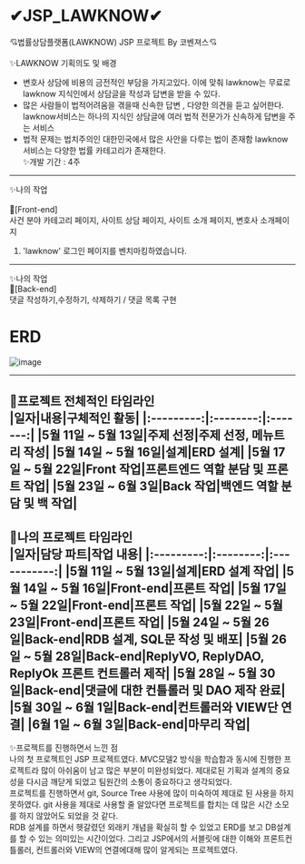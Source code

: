 # ✔JSP_LAWKNOW✔
💘법률상담플랫폼(LAWKNOW) JSP 프로젝트 By 코벤져스💘
<br><br>
✨LAWKNOW 기획의도 및 배경
- 변호사 상담에 비용의 금전적인 부담을 가지고있다. 이에 맞춰 lawknow는 무료로 lawknow 지식인에서 상담글을 작성과 답변을 받을 수 있다.<br>
- 많은 사람들이 법적어려움을 겪을때 신속한 답변 , 다양한 의견을 듣고 싶어한다.<br>
lawknow서비스는 하나의 지식인 상담글에 여러 법적 전문가가 신속하게 답변을 주는 서비스<br> 
- 법적 문제는 법치주의인 대한민국에서 많은 사안을 다루는 법이 존재함 lawknow 서비스는 다양한 법률 카테고리가 존재한다.<br>
✨개발 기간 : 4주 <br>
----------------------------------------------------------------------------------------------------------------------
✨나의 작업<br>  
🎈[Front-end]  
사건 분야 카테고리 페이지, 사이트 상담 페이지, 사이트 소개 페이지, 변호사 소개페이지<br>
1. 'lawknow' 로그인 페이지를 벤치마킹하였습니다.<br>
 
-----------------------------------------------------------------------------------------------
✨나의 작업<br>
🎈[Back-end]  
댓글 작성하기,수정하기, 삭제하기 / 댓글 목록 구현<br>
   # ERD
   ![image](https://github.com/jaeweon/Lawtalk/assets/34277606/a3d04e2e-4250-4ee8-8c08-4d6008dca9fc)

------------------------------------------------------------------------------------------------------------------------------------------------------------
🎈프로젝트 전체적인 타임라인 <br>
|일자|내용|구체적인 활동|
|:---------:|:--------:|:-------:|
|5월 11일 ~ 5월 13일|주제 선정|주제 선정, 메뉴트리 작성|
|5월 14일 ~ 5월 16일|설계|ERD 설계|
|5월 17일 ~ 5월 22일|Front 작업|프론트엔드 역할 분담 및 프론트 작업|
|5월 23일 ~ 6월 3일|Back 작업|백엔드 역할 분담 및 백 작업|
-------------------------------------------------------------------------------------------------------------------------------------------------------------
🎈나의 프로젝트 타임라인<br>
|일자|담당 파트|작업 내용|
|:---------:|:--------:|:-----------:|
|5월 11일 ~ 5월 13일|설계|ERD 설계 작업|
|5월 14일 ~ 5월 16일|Front-end|프론트 작업|
|5월 17일 ~ 5월 22일|Front-end|프론트 작업|
|5월 22일 ~ 5월 23일|Front-end|프론트 작업|
|5월 24일 ~ 5월 26일|Back-end|RDB 설계, SQL문 작성 및 배포|
|5월 26일 ~ 5월 28일|Back-end|ReplyVO, ReplyDAO, ReplyOk 프론트 컨트롤러 제작|
|5월 28일 ~ 5월 30일|Back-end|댓글에 대한 컨틀롤러 및 DAO 제작 완료|
|5월 30일 ~ 6월 1일|Back-end|컨트롤러와 VIEW단 연결|
|6월 1일 ~ 6월 3일|Back-end|마무리 작업|
-------------------------------------------------------------------------------------

✨프로젝트를 진행하면서 느낀 점<br>
나의 첫 프로젝트인 JSP 프로젝트였다. MVC모델2 방식을 학습함과 동시에 진행한 프로젝트라 많이 아쉬움이 남고 많은 부분이 미완성되었다. 제대로된 기획과 설계의 중요성을 다시금 깨닫게 되었고 팀원간의 소통이 중요하다고 생각되었다. <br>
프로젝트를 진행하면서 git, Source Tree 사용에 많이 미숙하여 제대로 된 사용을 하지 못하였다. git 사용을 제대로 사용할 줄 알았다면 프로젝트를 합치는 데 많은 시간 소모를 하지 않았어도 되었을 것 같다. <br>
RDB 설계를 하면서 헷갈렸던 외래키 개념을 확실히 할 수 있었고 ERD를 보고 DB설계를 할 수 있는 의미있는 시간이었다. 
그리고 JSP에서의 서블릿에 대한 이해와 프론트컨틀롤러, 컨트롤러와 VIEW의 연결에대해 많이 알게되는 프로젝트였다.
